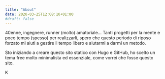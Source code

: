 ```yaml
---
title: "About"
date: 2020-03-25T12:08:10+01:00
#draft: false
---
```

40enne, ingegnere, runner (molto) amatoriale... 
Tanti progetti per la mente e poco tempo (spesso) per realizzarli, spero che questo periodo di riposo forzato mi aiuti a gestire il tempo libero e aiutarmi a darmi un metodo.

Sto iniziando a creare questo sito statico con Hugo e GitHub, ho scelto un tema free molto minimalista ed essenziale, come vorrei che fosse questo sito.

K
